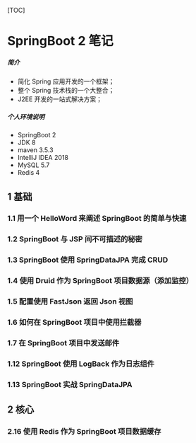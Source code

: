 [TOC]

# SpringBoot 2 笔记

##### 简介
- 简化 Spring 应用开发的一个框架；
- 整个 Spring 技术栈的一个大整合；
- J2EE 开发的一站式解决方案；

##### 个人环境说明

- SpringBoot 2
- JDK 8
- maven 3.5.3
- IntelliJ IDEA 2018
- MySQL 5.7
- Redis 4

## 1 基础

### 1.1 用一个 HelloWord 来阐述 SpringBoot 的简单与快速

### 1.2 SpringBoot 与 JSP 间不可描述的秘密

### 1.3 SpringBoot 使用 SpringDataJPA 完成 CRUD

### 1.4 使用 Druid 作为 SpringBoot 项目数据源（添加监控）

### 1.5 配置使用 FastJson 返回 Json 视图

### 1.6 如何在 SpringBoot 项目中使用拦截器

### 1.7 在 SpringBoot 项目中发送邮件

### 1.12 SpringBoot 使用 LogBack 作为日志组件

### 1.13 SpringBoot 实战 SpringDataJPA


## 2 核心

### 2.16 使用 Redis 作为 SpringBoot 项目数据缓存
